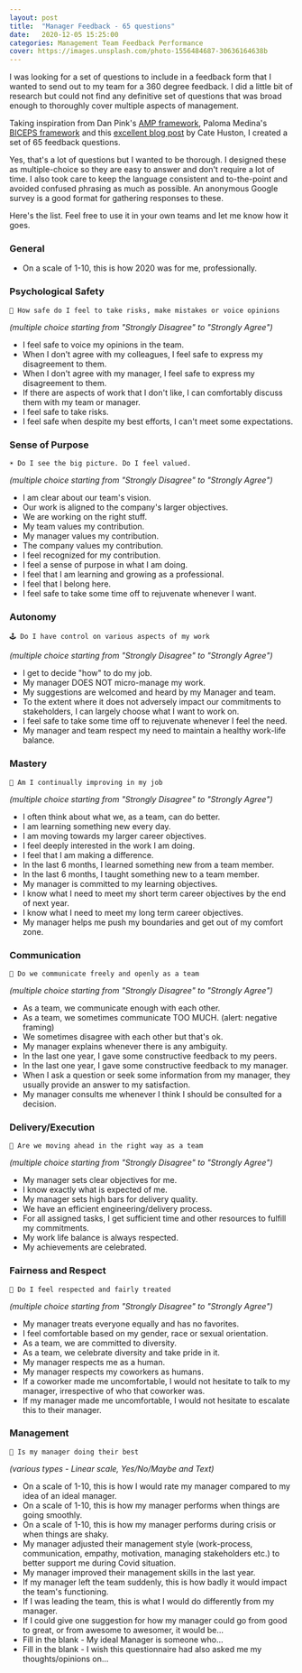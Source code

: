 ```yaml
---
layout: post
title:  "Manager Feedback - 65 questions"
date:   2020-12-05 15:25:00
categories: Management Team Feedback Performance
cover: https://images.unsplash.com/photo-1556484687-30636164638b
---
```


I was looking for a set of questions to include in a feedback form that I wanted to send out to my team for a 360 degree feedback. I did a little bit of research but could not find any definitive set of questions that was broad enough to thoroughly cover multiple aspects of management. 

Taking inspiration from Dan Pink's [AMP framework](https://www.danpink.com/books/drive/), Paloma Medina's [BICEPS framework](https://www.palomamedina.com/biceps) and this [excellent blog post](https://cate.blog/2017/03/23/running-a-manager-feedback-cycle/) by Cate Huston, I created a set of 65 feedback questions. 

Yes, that's a lot of questions but I wanted to be thorough. I designed these as multiple-choice so they are easy to answer and don't require a lot of time. I also took care to keep the language consistent and to-the-point and avoided confused phrasing as much as possible. An anonymous Google survey is a good format for gathering responses to these.

Here's the list. Feel free to use it in your own teams and let me know how it goes. 

### General

- On a scale of 1-10, this is how 2020 was for me, professionally.

### Psychological Safety


```
🧸 How safe do I feel to take risks, make mistakes or voice opinions
```

*(multiple choice starting from "Strongly Disagree" to "Strongly Agree")*

- I feel safe to voice my opinions in the team.
- When I don't agree with my colleagues, I feel safe to express my disagreement to them.
- When I don't agree with my manager, I feel safe to express my disagreement to them.
- If there are aspects of work that I don't like, I can comfortably discuss them with my team or manager.
- I feel safe to take risks.
- I feel safe when despite my best efforts, I can't meet some expectations.

### Sense of Purpose

```
☀️ Do I see the big picture. Do I feel valued.
```

*(multiple choice starting from "Strongly Disagree" to "Strongly Agree")*

- I am clear about our team's vision.
- Our work is aligned to the company's larger objectives.
- We are working on the right stuff.
- My team values my contribution.
- My manager values my contribution.
- The company values my contribution.
- I feel recognized for my contribution.
- I feel a sense of purpose in what I am doing.
- I feel that I am learning and growing as a professional.
- I feel that I belong here.
- I feel safe to take some time off to rejuvenate whenever I want.

### Autonomy

```
🕹 Do I have control on various aspects of my work
```

*(multiple choice starting from "Strongly Disagree" to "Strongly Agree")*

- I get to decide "how" to do my job.
- My manager DOES NOT micro-manage my work.
- My suggestions are welcomed and heard by my Manager and team.
- To the extent where it does not adversely impact our commitments to stakeholders, I can largely choose what I want to work on.
- I feel safe to take some time off to rejuvenate whenever I feel the need.
- My manager and team respect my need to maintain a healthy work-life balance.

### Mastery

```
🏅 Am I continually improving in my job
```

*(multiple choice starting from "Strongly Disagree" to "Strongly Agree")*

- I often think about what we, as a team, can do better.
- I am learning something new every day.
- I am moving towards my larger career objectives.
- I feel deeply interested in the work I am doing.
- I feel that I am making a difference.
- In the last 6 months, I learned something new from a team member.
- In the last 6 months, I taught something new to a team member.
- My manager is committed to my learning objectives.
- I know what I need to meet my short term career objectives by the end of next year.
- I know what I need to meet my long term career objectives.
- My manager helps me push my boundaries and get out of my comfort zone.

### Communication

```
👄 Do we communicate freely and openly as a team
```

*(multiple choice starting from "Strongly Disagree" to "Strongly Agree")*

- As a team, we communicate enough with each other.
- As a team, we sometimes communicate TOO MUCH. (alert: negative framing)
- We sometimes disagree with each other but that's ok.
- My manager explains whenever there is any ambiguity.
- In the last one year, I gave some constructive feedback to my peers.
- In the last one year, I gave some constructive feedback to my manager.
- When I ask a question or seek some information from my manager, they usually provide an answer to my satisfaction.
- My manager consults me whenever I think I should be consulted for a decision.

### Delivery/Execution

```
🚢 Are we moving ahead in the right way as a team
```

*(multiple choice starting from "Strongly Disagree" to "Strongly Agree")*

- My manager sets clear objectives for me.
- I know exactly what is expected of me.
- My manager sets high bars for delivery quality.
- We have an efficient engineering/delivery process.
- For all assigned tasks, I get sufficient time and other resources to fulfill my commitments.
- My work life balance is always respected.
- My achievements are celebrated.

### Fairness and Respect

```
🙇 Do I feel respected and fairly treated
```

*(multiple choice starting from "Strongly Disagree" to "Strongly Agree")*

- My manager treats everyone equally and has no favorites.
- I feel comfortable based on my gender, race or sexual orientation.
- As a team, we are committed to diversity.
- As a team, we celebrate diversity and take pride in it.
- My manager respects me as a human.
- My manager respects my coworkers as humans.
- If a coworker made me uncomfortable, I would not hesitate to talk to my manager, irrespective of who that coworker was.
- If my manager made me uncomfortable, I would not hesitate to escalate this to their manager.

### Management

```
🦸 Is my manager doing their best
```

*(various types - Linear scale, Yes/No/Maybe and Text)*

- On a scale of 1-10, this is how I would rate my manager compared to my idea of an ideal manager.
- On a scale of 1-10, this is how my manager performs when things are going smoothly.
- On a scale of 1-10, this is how my manager performs during crisis or when things are shaky.
- My manager adjusted their management style (work-process, communication, empathy, motivation, managing stakeholders etc.) to better support me during Covid situation.
- My manager improved their management skills in the last year.
- If my manager left the team suddenly, this is how badly it would impact the team's functioning.
- If I was leading the team, this is what I would do differently from my manager.
- If I could give one suggestion for how my manager could go from good to great, or from awesome to awesomer, it would be...
- Fill in the blank - My ideal Manager is someone who...
- Fill in the blank - I wish this questionnaire had also asked me my thoughts/opinions on...

